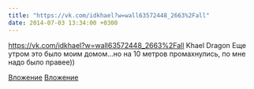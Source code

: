 ```yaml
---
title: "https://vk.com/idkhael?w=wall63572448_2663%2Fall"
date: 2014-07-03 13:34:00 +0300
---
```


https://vk.com/idkhael?w=wall63572448_2663%2Fall
Khael Dragon
Еще утром это было моим домом...но на 10 метров промахнулись, по мне надо было правее))


[Вложение](https://vk.com/photo63572448_333784304)
[Вложение](https://vk.com/photo63572448_333785446)
